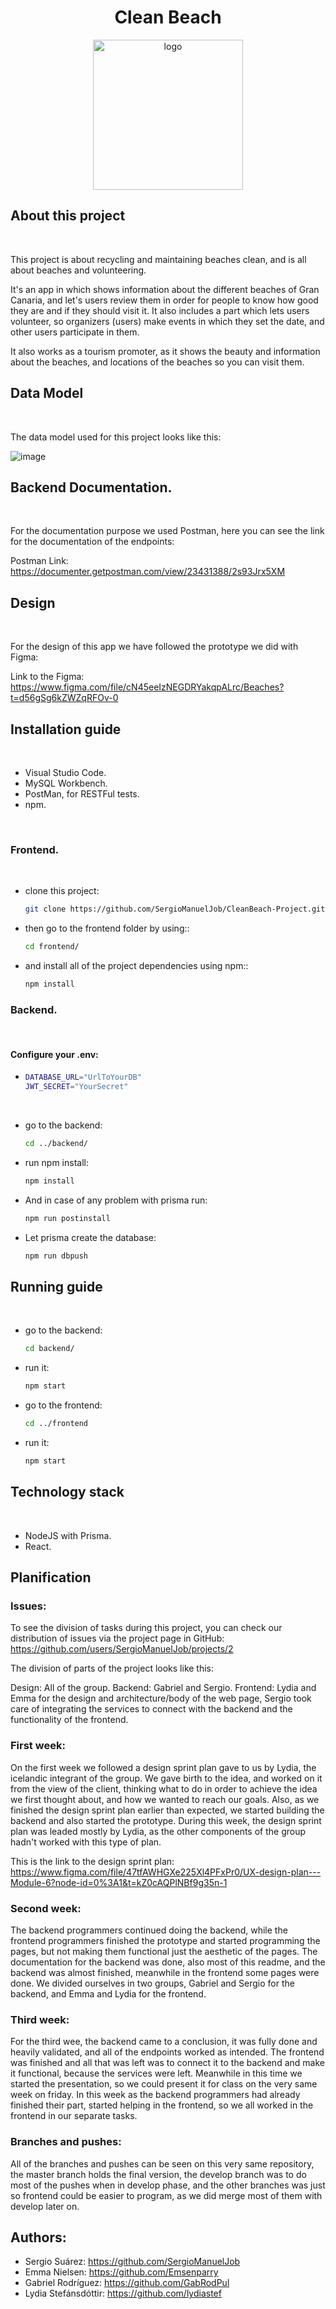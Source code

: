 <h1 align="center">Clean Beach</h1>

<div align="center">
    <img src="assets/Logo.png" alt="logo" width="240" height="240">
</div>


## About this project

<br/>

This project is about recycling and maintaining beaches clean, and is all about beaches and volunteering.

It's an app in which shows information about the different beaches of Gran Canaria, and let's users review them in order for people to know how good they are and if they should visit it. It also includes a part which lets users volunteer, so organizers (users) make events in which they set the date, and other users participate in them.

It also works as a tourism promoter, as it shows the beauty and information about the beaches, and locations of the beaches so you can visit them.

## Data Model

<br/>

The data model used for this project looks like this:

![image](assets/Diagram.png)

## Backend Documentation.

<br/>

For the documentation purpose we used Postman, here you can see the link for the documentation of the endpoints:

Postman Link: https://documenter.getpostman.com/view/23431388/2s93Jrx5XM

## Design

<br/>

For the design of this app we have followed the prototype we did with Figma:

 Link to the Figma: https://www.figma.com/file/cN45eeIzNEGDRYakqpALrc/Beaches?t=d56gSg6kZWZqRFOv-0

 ## Installation guide

 <br/>

- Visual Studio Code.
- MySQL Workbench.
- PostMan, for RESTFul tests.
- npm.

<br/>

### Frontend.

<br/>

* clone this project:
    ```sh
    git clone https://github.com/SergioManuelJob/CleanBeach-Project.git
    ```

* then go to the frontend folder by using::
    ```sh
    cd frontend/
    ```

* and install all of the project dependencies using npm::
    ```sh
    npm install
    ```

### Backend.

<br/>

#### Configure your .env:
*
    ```sh
    DATABASE_URL="UrlToYourDB"
    JWT_SECRET="YourSecret"
    ```

<br/>

* go to the backend:
    ```sh
    cd ../backend/
    ```

* run npm install:
    ```sh
    npm install
    ```

* And in case of any problem with prisma run:
    ```sh
    npm run postinstall
    ```

* Let prisma create the database:
    ```sh
    npm run dbpush
    ```

## Running guide

<br/>

* go to the backend:
    ```sh
    cd backend/
    ```

* run it:
    ```sh
    npm start
    ```

* go to the frontend:
    ```sh
    cd ../frontend
    ```

* run it:
    ```sh
    npm start
    ```

## Technology stack

<br/>

- NodeJS with Prisma.
- React.

## Planification

### Issues:

To see the division of tasks during this project, you can check our distribution of issues via the project page in GitHub: https://github.com/users/SergioManuelJob/projects/2

The division of parts of the project looks like this:

Design: All of the group.
Backend: Gabriel and Sergio.
Frontend: Lydia and Emma for the design and architecture/body of the web page, Sergio took care of integrating the services to connect with the backend and the functionality of the frontend.

### First week:

On the first week we followed a design sprint plan gave to us by Lydia, the icelandic integrant of the group. We gave birth to the idea, and worked on it from the view of the client, thinking what to do in order to achieve the idea we first thought about, and how we wanted to reach our goals. Also, as we finished the design sprint plan earlier than expected, we started building the backend and also started the prototype. During this week, the design sprint plan was leaded mostly by Lydia, as the other components of the group hadn't worked with this type of plan.

This is the link to the design sprint plan: https://www.figma.com/file/47tfAWHGXe225Xl4PFxPr0/UX-design-plan---Module-6?node-id=0%3A1&t=kZ0cAQPlNBf9g35n-1

### Second week:

The backend programmers continued doing the backend, while the frontend programmers finished the prototype and started programming the pages, but not making them functional just the aesthetic of the pages. The documentation for the backend was done, also most of this readme, and the backend was almost finished, meanwhile in the frontend some pages were done. We divided ourselves in two groups, Gabriel and Sergio for the backend, and Emma and Lydia for the frontend.

### Third week:

For the third wee, the backend came to a conclusion, it was fully done and heavily validated, and all of the endpoints worked as intended. The frontend was finished and all that was left was to connect it to the backend and make it functional, because the services were left. Meanwhile in this time we started the presentation, so we could present it for class on the very same week on friday. In this week as the backend programmers had already finished their part, started helping in the frontend, so we all worked in the frontend in our separate tasks.

### Branches and pushes:

All of the branches and pushes can be seen on this very same repository, the master branch holds the final version, the develop branch was to do most of the pushes when in develop phase, and the other branches was just so frontend could be easier to program, as we did merge most of them with develop later on.

## Authors:

- Sergio Suárez: https://github.com/SergioManuelJob
- Emma Nielsen: https://github.com/Emsenparry
- Gabriel Rodríguez: https://github.com/GabRodPul
- Lydia Stefánsdóttir: https://github.com/lydiastef
